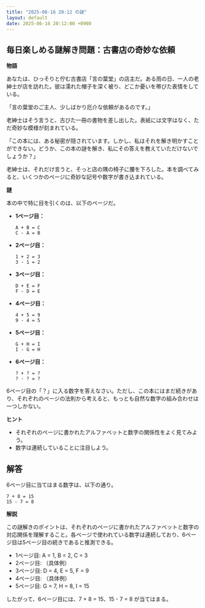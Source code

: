 ```yaml
---
title: "2025-06-16 20:12 の謎"
layout: default
date: 2025-06-16 20:12:00 +0900
---
```

## 毎日楽しめる謎解き問題：古書店の奇妙な依頼

**物語**

あなたは、ひっそりと佇む古書店「言の葉堂」の店主だ。ある雨の日、一人の老紳士が店を訪れた。彼は濡れた帽子を深く被り、どこか憂いを帯びた表情をしている。

「言の葉堂のご主人、少しばかり厄介な依頼があるのです。」

老紳士はそう言うと、古びた一冊の書物を差し出した。表紙には文字はなく、ただ奇妙な模様が刻まれている。

「この本には、ある秘密が隠されています。しかし、私はそれを解き明かすことができない。どうか、この本の謎を解き、私にその答えを教えていただけないでしょうか？」

老紳士は、それだけ言うと、そっと店の隅の椅子に腰を下ろした。本を調べてみると、いくつかのページに奇妙な記号や数字が書き込まれている。

**謎**

本の中で特に目を引くのは、以下のページだ。

*   **1ページ目：**
    ```
    A + B = C
    C - A = B
    ```
*   **2ページ目：**
    ```
    1 + 2 = 3
    3 - 1 = 2
    ```
*   **3ページ目：**
    ```
    D + E = F
    F - D = E
    ```
*   **4ページ目：**
    ```
    4 + 5 = 9
    9 - 4 = 5
    ```
*   **5ページ目：**
    ```
    G + H = I
    I - G = H
    ```
*   **6ページ目：**
    ```
    ? + ? = ?
    ? - ? = ?
    ```

6ページ目の「？」に入る数字を答えなさい。ただし、この本にはまだ続きがあり、それぞれのページの法則から考えると、もっとも自然な数字の組み合わせは一つしかない。

**ヒント**

*   それぞれのページに書かれたアルファベットと数字の関係性をよく見てみよう。
*   数字は連続していることに注目しよう。

## 解答

6ページ目に当てはまる数字は、以下の通り。

```
7 + 8 = 15
15 - 7 = 8
```

**解説**

この謎解きのポイントは、それぞれのページに書かれたアルファベットと数字の対応関係を理解すること。各ページで使われている数字は連続しており、6ページ目は5ページ目の続きであると推測できる。
*   1ページ目: A = 1, B = 2, C = 3
*   2ページ目: （具体例）
*   3ページ目: D = 4, E = 5, F = 9
*   4ページ目: （具体例）
*   5ページ目: G = 7, H = 8, I = 15

したがって、6ページ目には、7 + 8 = 15、15 - 7 = 8 が当てはまる。
